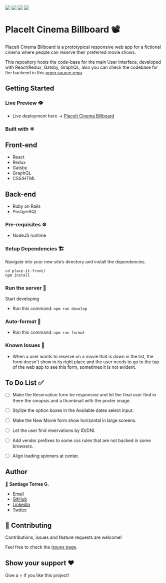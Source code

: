 ![](https://img.shields.io/badge/NodeJS-10.16.3-green)
![](https://img.shields.io/badge/React-16.12.0-blue)
![](https://img.shields.io/badge/Redux-4.0.1-green?style=flat-square)
![](https://img.shields.io/badge/Beta-0.76-red?style=flat-square)

# PlaceIt Cinema Billboard 📽

PlaceIt Cinema Billboard is a prototypical responsive web app for a fictional cinema where people can reserve their preferred movie shows. 

This repository hosts the code-base for the main User Interface, developed with React/Redux, Gatsby, GraphQL, also you can check the codebase for the backend in this [open source repo](https://github.com/stiakov/place-it-api).

## Getting Started

### Live Preview 👁
* Live deployment here -> [PlaceIt Cinema Billboard](https://stiakov.github.io/place-it-front/)

### Built with ⚛️
## Front-end

* React
* Redux
* Gatsby
* GraphQL
* CSS/HTML

## Back-end

* Ruby on Rails
* PostgreSQL 


### Pre-requisites ⚙️
* NodeJS runtime

### Setup Dependencies 🏗

Navigate into your new site’s directory and install the dependencies.

  ```
  cd place-it-front/
  npm install
  ```

### Run the server 🚀
Start developing

* Run this command: `npm run develop`

### Auto-format 🎨
* Run this command: `npm run format`

### Known Issues 🐛
* When a user wants to reserve on a movie that is down in the list, the form doesn't show in its right place and the user needs to go to the top of the web app to see this form, sometimes it is not evident.

## To Do List ✅
- [ ] Make the Reservation form be responsive and let the final user find in there the sinopsis and a thumbnail with the poster image.
- [ ] Stylize the option boxes in the Available dates select input.
- [ ] Make the New Movie form show horizontal in large screens.
- [ ] Let the user find reservations by ID/DNI.
- [ ] Add vendor prefixes to some css rules that are not backed in some browsers.
- [ ] Align loading spinners at center.


## Author

👤 **Santiago Torres G.**

* [Email](stiakov@pm.me)
* [GitHub](https://github.com/stiakov)
* [LinkedIn](https://www.linkedin.com/in/stiakov/)
* [Twitter](https://twitter.com/st_iakov)

## 🤝 Contributing

Contributions, issues and feature requests are welcome!

Feel free to check the [issues page](issues/).

## Show your support ❤

Give a ⭐️ if you like this project!
